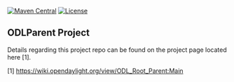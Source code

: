 [![Maven Central](https://maven-badges.herokuapp.com/maven-central/org.opendaylight.odlparent/odlparent/badge.svg)](https://maven-badges.herokuapp.com/maven-central/org.opendaylight.odlparent/odlparent)
[![License](https://img.shields.io/badge/License-EPL%201.0-blue.svg)](https://opensource.org/licenses/EPL-1.0)

## ODLParent Project

Details regarding this project repo can be found on the project page
located here [1].

[1] <https://wiki.opendaylight.org/view/ODL_Root_Parent:Main>
